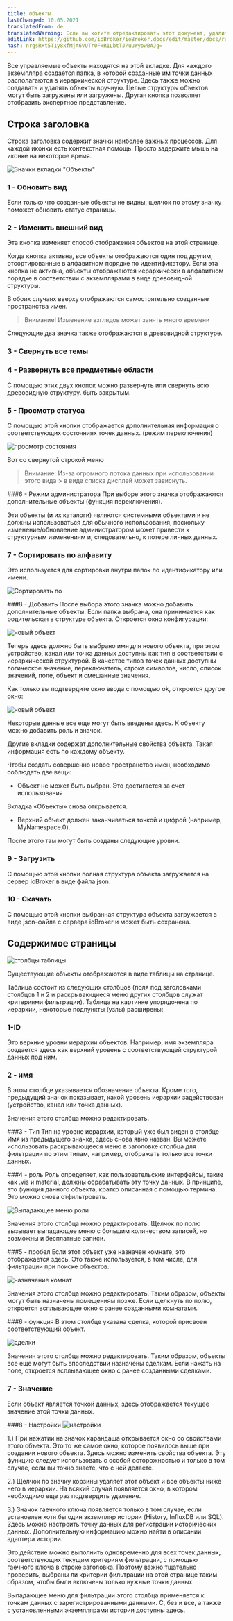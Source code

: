 ```yaml
---
title: объекты
lastChanged: 10.05.2021
translatedFrom: de
translatedWarning: Если вы хотите отредактировать этот документ, удалите поле «translationFrom», в противном случае этот документ будет снова автоматически переведен
editLink: https://github.com/ioBroker/ioBroker.docs/edit/master/docs/ru/admin/objects.md
hash: nrgsR+t5T1y8xfMjA6VUTr0FxR1LbtTJ/uuWyowBAJg=
---
```

Все управляемые объекты находятся на этой вкладке. Для каждого экземпляра создается папка, в которой созданные им точки данных располагаются в иерархической структуре. Здесь также можно создавать и удалять объекты вручную. Целые структуры объектов могут быть загружены или загружены. Другая кнопка позволяет отобразить экспертное представление.

## Строка заголовка
Строка заголовка содержит значки наиболее важных процессов. Для каждой иконки есть контекстная помощь. Просто задержите мышь на иконке на некоторое время.

![Значки вкладки "Объекты"](../../de/admin/media/ADMIN_Objekte_numbers.png)

### 1 - Обновить вид
Если только что созданные объекты не видны, щелчок по этому значку поможет обновить статус страницы.

### 2 - Изменить внешний вид
Эта кнопка изменяет способ отображения объектов на этой странице.

Когда кнопка активна, все объекты отображаются один под другим, отсортированные в алфавитном порядке по идентификатору. Если эта кнопка не активна, объекты отображаются иерархически в алфавитном порядке в соответствии с экземплярами в виде древовидной структуры.

В обоих случаях вверху отображаются самостоятельно созданные пространства имен.

>Внимание! Изменение взглядов может занять много времени

Следующие два значка также отображаются в древовидной структуре.

### 3 - Свернуть все темы
### 4 - Развернуть все предметные области
С помощью этих двух кнопок можно развернуть или свернуть всю древовидную структуру.
быть закрытым.

### 5 - Просмотр статуса
С помощью этой кнопки отображается дополнительная информация о соответствующих состояниях точек данных. (режим переключения)

![просмотр состояния](../../de/admin/media/ADMIN_Objekte_status_tree.png)

Вот со свернутой строкой меню

> Внимание: Из-за огромного потока данных при использовании этого вида > в виде списка дисплей может зависнуть.

###6 - Режим администратора
При выборе этого значка отображаются дополнительные объекты (функция переключения).

Эти объекты (и их каталоги) являются системными объектами и не должны использоваться для обычного использования, поскольку изменение/обновление администратором может привести к структурным изменениям и, следовательно, к потере личных данных.

### 7 - Сортировать по алфавиту
Это используется для сортировки внутри папок по идентификатору или имени.

![Сортировать по](../../de/admin/media/ADMIN_Objekte_Sortieren.gif)

###8 - Добавить
После выбора этого значка можно добавить дополнительные объекты.
Если папка выбрана, она принимается как родительская в структуре объекта. Откроется окно конфигурации:

![новый объект](../../de/admin/media/ADMIN_Objekte_new_01.png)

Теперь здесь должно быть выбрано имя для нового объекта, при этом устройство, канал или точка данных доступны как тип в соответствии с иерархической структурой. В качестве типов точек данных доступны логическое значение, переключатель, строка символов, число, список значений, поле, объект и смешанные значения.

Как только вы подтвердите окно ввода с помощью ok, откроется другое окно:

![новый объект](../../de/admin/media/ADMIN_Objekte_new_02.png)

Некоторые данные все еще могут быть введены здесь. К объекту можно добавить роль и значок.

Другие вкладки содержат дополнительные свойства объекта. Такая информация есть по каждому объекту.

Чтобы создать совершенно новое пространство имен, необходимо соблюдать две вещи:

* Объект не может быть выбран. Это достигается за счет использования

Вкладка «Объекты» снова открывается.

* Верхний объект должен заканчиваться точкой и цифрой (например, MyNamespace.0).

После этого там могут быть созданы следующие уровни.

### 9 - Загрузить
С помощью этой кнопки полная структура объекта загружается на сервер ioBroker в виде файла json.

### 10 - Скачать
С помощью этой кнопки выбранная структура объекта загружается в виде json-файла с сервера ioBroker и может быть сохранена.

## Содержимое страницы
![столбцы таблицы](../../de/admin/media/ADMIN_Objekte_numbers02.png)

Существующие объекты отображаются в виде таблицы на странице.

Таблица состоит из следующих столбцов (поля под заголовками столбцов 1 и 2 и раскрывающиеся меню других столбцов служат критериями фильтрации). Таблица на картинке упорядочена по иерархии, некоторые подпункты (узлы) расширены:

### 1-ID
Это верхние уровни иерархии объектов. Например, имя экземпляра создается здесь как верхний уровень с соответствующей структурой данных под ним.

### 2 - имя
В этом столбце указывается обозначение объекта. Кроме того, предыдущий значок показывает, какой уровень иерархии задействован (устройство, канал или точка данных).

Значения этого столбца можно редактировать.

###3 - Тип
Тип на уровне иерархии, который уже был виден в столбце Имя из предыдущего значка, здесь снова явно назван. Вы можете использовать раскрывающееся меню в заголовке столбца для фильтрации по этим типам, например, отображать только все точки данных.

###4 - роль
Роль определяет, как пользовательские интерфейсы, такие как .vis и material, должны обрабатывать эту точку данных. В принципе, это функция данного объекта, кратко описанная с помощью термина. Это можно снова отфильтровать.

![Выпадающее меню роли](../../de/admin/media/ADMIN_Objekte_role.png)

Значения этого столбца можно редактировать. Щелчок по полю вызывает выпадающее меню с большим количеством записей, но возможны и бесплатные записи.

###5 - пробел
Если этот объект уже назначен комнате, это отображается здесь.
Это также используется, в том числе, для фильтрации при поиске объектов.

![назначение комнат](../../de/admin/media/ADMIN_Objekte_rooms.png)

Значения этого столбца можно редактировать. Таким образом, объекты могут быть назначены помещениям позже. Если щелкнуть по полю, откроется всплывающее окно с ранее созданными комнатами.

###6 - функция
В этом столбце указана сделка, которой присвоен соответствующий объект.

![сделки](../../de/admin/media/ADMIN_Objekte_functions.png)

Значения этого столбца можно редактировать. Таким образом, объекты все еще могут быть впоследствии назначены сделкам. Если нажать на поле, откроется всплывающее окно с ранее созданными сделками.

### 7 - Значение
Если объект является точкой данных, здесь отображается текущее значение этой точки данных.

###8 - Настройки
![настройки](../../de/admin/media/ADMIN_Objekte_numbers03.png)

1.) При нажатии на значок карандаша открывается окно со свойствами этого объекта. Это то же самое окно, которое появилось выше при создании нового объекта. Здесь можно изменить свойства объекта. Эту функцию следует использовать с особой осторожностью и только в том случае, если вы точно знаете, что с ней делаете.

2.) Щелчок по значку корзины удаляет этот объект и все объекты ниже него в иерархии. На всякий случай появляется окно, в котором необходимо еще раз подтвердить удаление.

3.) Значок гаечного ключа появляется только в том случае, если установлен хотя бы один экземпляр истории (History, InfluxDB или SQL). Здесь можно настроить точку данных для регистрации исторических данных.
Дополнительную информацию можно найти в описании адаптера истории.

Это действие можно выполнить одновременно для всех точек данных, соответствующих текущим критериям фильтрации, с помощью гаечного ключа в строке заголовка. Поэтому важно тщательно проверить, выбраны ли критерии фильтрации на этой странице таким образом, чтобы были включены только нужные точки данных.

Выпадающее меню для фильтрации этого столбца применяется к точкам данных с зарегистрированными данными. С, без и все, а также с установленными экземплярами истории доступны здесь.
